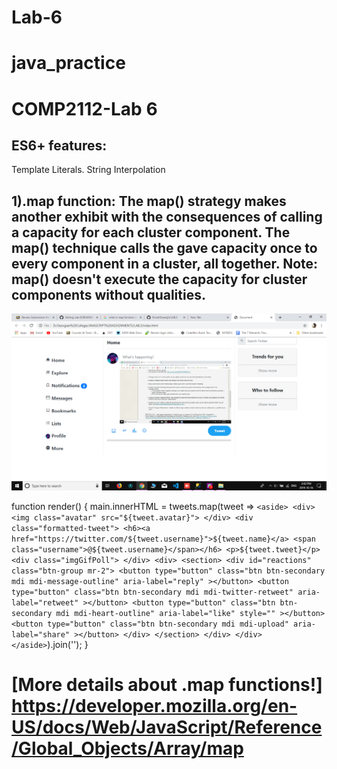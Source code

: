 # Lab-6

# java_practice
# COMP2112-Lab 6
## ES6+ features:
Template Literals. String Interpolation
## 1).map function: The map() strategy makes another exhibit with the consequences of calling a capacity for each cluster component. The map() technique calls the gave capacity once to every component in a cluster, all together. Note: map() doesn't execute the capacity for cluster components without qualities.

![image of how the .map function works](https://github.com/RvndrDosanjh/Lab-6/blob/master/Screenshot%20(44).png)

function render() {
  main.innerHTML = tweets.map(tweet => `
        <aside>
         <div>
            <img class="avatar" src="${tweet.avatar}">
         </div>
         <div class="formatted-tweet">
            <h6><a href="https://twitter.com/${tweet.username}">${tweet.name}</a> <span class="username">@${tweet.username}</span></h6>
            <p>${tweet.tweet}</p>
            <div class="imgGifPoll">
            </div>
            <div>
                <section>
                    <div id="reactions" class="btn-group mr-2">
                        <button
                            type="button"
                            class="btn btn-secondary mdi mdi-message-outline"
                            aria-label="reply"
                        ></button>
                        <button
                            type="button"
                            class="btn btn-secondary mdi mdi-twitter-retweet"
                            aria-label="retweet"
                        ></button>
                        <button
                            type="button"
                            class="btn btn-secondary mdi mdi-heart-outline"
                            aria-label="like"
                            style=""
                        ></button>
                        <button
                            type="button"
                            class="btn btn-secondary mdi mdi-upload"
                            aria-label="share"
                        ></button>
                    </div>
                </section>
            </div>
        </div>
        </aside>
          `).join('');
}

# [More details about .map functions!] https://developer.mozilla.org/en-US/docs/Web/JavaScript/Reference/Global_Objects/Array/map

